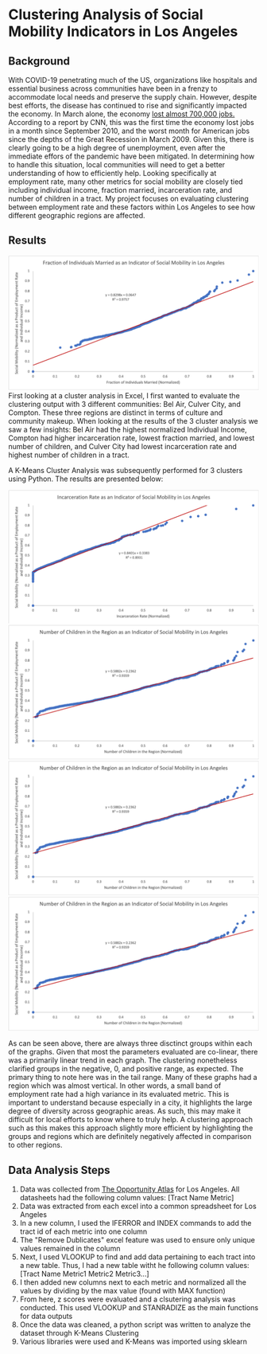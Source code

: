 # Clustering Analysis of Social Mobility Indicators in Los Angeles

## Background
With COVID-19 penetrating much of the US, organizations like hospitals and essential business across communities have been in a frenzy to accommodate local needs and preserve the supply chain. However, despite best efforts, the disease has continued to rise and significantly impacted the economy. In March alone, the economy [lost almost 700,000 jobs.](https://www.cnn.com/2020/04/03/economy/march-jobs-report-coronavirus/index.html) According to a report by CNN, this was the first time the economy lost jobs in a month since September 2010, and the worst month for American jobs since the depths of the Great Recession in March 2009. Given this, there is clearly going to be a high degree of unemployment, even after the immediate effors of the pandemic have been mitigated. In determining how to handle this situation, local communities will need to get a better understanding of how to efficiently help. Looking specifically at employment rate, many other metrics for social mobility are closely tied including individual income, fraction married, incarceration rate, and number of children in a tract. My project focuses on evaluating clustering between employment rate and these factors within Los Angeles to see how different geographic regions are affected. 

## Results
![alt text](https://github.com/PaarthSharma98/Determining-Strength-of-Various-Indicators-in-Predicting-Social-Mobility-in-Los-Angeles/blob/master/Manipulated%20Data%20and%20Figures/FractionMarried.png)
First looking at a cluster analysis in Excel, I first wanted to evaluate the clustering output with 3 different communities: Bel Air, Culver City, and Compton. These three regions are distinct in terms of culture and community makeup. When looking at the results of the 3 cluster analysis we saw a few insights: Bel Air had the highest normalized Individual Income, Compton had higher incarceration rate, lowest fraction married, and lowest number of children, and Culver City had lowest incarceration rate and highest number of children in a tract.  

A K-Means Cluster Analysis was subsequently performed for 3 clusters using Python. The results are presented below:

![alt text](https://github.com/PaarthSharma98/Determining-Strength-of-Various-Indicators-in-Predicting-Social-Mobility-in-Los-Angeles/blob/master/Manipulated%20Data%20and%20Figures/IncarcerationRate.png)
![alt text](https://github.com/PaarthSharma98/Determining-Strength-of-Various-Indicators-in-Predicting-Social-Mobility-in-Los-Angeles/blob/master/Manipulated%20Data%20and%20Figures/NumberChildren.png)
![alt text](https://github.com/PaarthSharma98/Determining-Strength-of-Various-Indicators-in-Predicting-Social-Mobility-in-Los-Angeles/blob/master/Manipulated%20Data%20and%20Figures/NumberChildren.png)
![alt text](https://github.com/PaarthSharma98/Determining-Strength-of-Various-Indicators-in-Predicting-Social-Mobility-in-Los-Angeles/blob/master/Manipulated%20Data%20and%20Figures/NumberChildren.png)

As can be seen above, there are always three disctinct groups within each of the graphs. Given that most the parameters evaluated are co-linear, there was a primarily linear trend in each graph. The clustering nonetheless clarified groups in the negative, 0, and positive range, as expected. The primary thing to note here was in the tail range. Many of these graphs had a region which was almost vertical. In other words, a small band of employment rate had a high variance in its evaluated metric. This is important to understand because especially in a city, it highlights the large degree of diversity across geographic areas. As such, this may make it difficult for local efforts to know where to truly help. A clustering approach such as this makes this approach slightly more efficient by highlighting the groups and regions which are definitely negatively affected in comparison to other regions. 

## Data Analysis Steps
1. Data was collected from [The Opportunity Atlas](https://www.opportunityatlas.org/) for Los Angeles. All datasheets had the following column values: [Tract Name Metric]
2. Data was extracted from each excel into a common spreadsheet for Los Angeles
3. In a new column, I used the IFERROR and INDEX commands to add the tract id of each metric into one column
4. The "Remove Dublicates" excel feature was used to ensure only unique values remained in the column
5. Next, I used VLOOKUP to find and add data pertaining to each tract into a new table. Thus, I had a new table witht he following column values: [Tract Name Metric1 Metric2 Metric3...]
6. I then added new columns next to each metric and normalized all the values by dividing by the max value (found with MAX function)
7. From here, z scores were evaluated and a clsutering analysis was conducted. This used VLOOKUP and STANRADIZE as the main functions for data outputs
8. Once the data was cleaned, a python script was written to analyze the dataset through K-Means Clustering
9. Various libraries were used and K-Means was imported using sklearn
